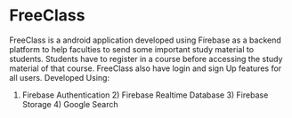 # FreeClass
FreeClass is a android application developed using Firebase as a backend platform to help faculties to send some important study material to students. Students have to register in a course before accessing the study material of that course. FreeClass also have login and sign Up features for all users. 
Developed Using:
1) Firebase Authentication 2) Firebase Realtime Database 3) Firebase Storage 4) Google Search
